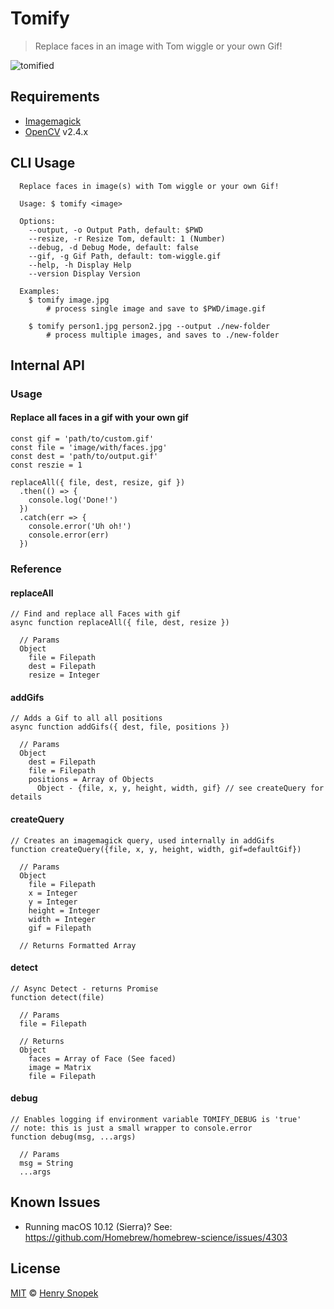 # Tomify
> Replace faces in an image with Tom wiggle or your own Gif!

![tomified](examples/tomified.gif)

## Requirements
- [Imagemagick](//www.imagemagick.org)
- [OpenCV](//opencv.org/downloads.html) v2.4.x 

## CLI Usage
```
  Replace faces in image(s) with Tom wiggle or your own Gif!

  Usage: $ tomify <image>

  Options:
    --output, -o Output Path, default: $PWD
    --resize, -r Resize Tom, default: 1 (Number)
    --debug, -d Debug Mode, default: false
    --gif, -g Gif Path, default: tom-wiggle.gif
    --help, -h Display Help
    --version Display Version

  Examples:
    $ tomify image.jpg
        # process single image and save to $PWD/image.gif

    $ tomify person1.jpg person2.jpg --output ./new-folder
        # process multiple images, and saves to ./new-folder
```

## Internal API
### Usage
#### Replace all faces in a gif with your own gif
```
const gif = 'path/to/custom.gif'
const file = 'image/with/faces.jpg'
const dest = 'path/to/output.gif'
const reszie = 1

replaceAll({ file, dest, resize, gif })
  .then(() => {
    console.log('Done!')
  })
  .catch(err => {
    console.error('Uh oh!')
    console.error(err)
  })
```

### Reference
#### replaceAll
```
// Find and replace all Faces with gif
async function replaceAll({ file, dest, resize })

  // Params
  Object
    file = Filepath
    dest = Filepath
    resize = Integer
```

#### addGifs
```
// Adds a Gif to all all positions
async function addGifs({ dest, file, positions })

  // Params
  Object
    dest = Filepath
    file = Filepath
    positions = Array of Objects
      Object - {file, x, y, height, width, gif} // see createQuery for details
```

#### createQuery
```
// Creates an imagemagick query, used internally in addGifs
function createQuery({file, x, y, height, width, gif=defaultGif})

  // Params
  Object
    file = Filepath
    x = Integer
    y = Integer
    height = Integer
    width = Integer
    gif = Filepath

  // Returns Formatted Array
```

#### detect
```
// Async Detect - returns Promise
function detect(file)

  // Params
  file = Filepath

  // Returns
  Object
    faces = Array of Face (See faced)
    image = Matrix
    file = Filepath
```

#### debug
```
// Enables logging if environment variable TOMIFY_DEBUG is 'true'
// note: this is just a small wrapper to console.error
function debug(msg, ...args)

  // Params
  msg = String
  ...args
```

## Known Issues
- Running macOS 10.12 (Sierra)? See: https://github.com/Homebrew/homebrew-science/issues/4303

## License
[MIT](license.md) © [Henry Snopek](//hhsnopek.com)
